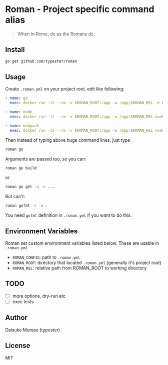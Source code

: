 # Roman - Project specific command alias

> When in Rome, do as the Romans do.

## Install

```sh
go get github.com/typester/roman
```

## Usage

Create `.roman.yml` on your project root, edit like following:

```yaml
- name: go
  exec: docker run -it --rm -v $ROMAN_ROOT:/app -w /app/$ROMAN_REL -e GOPATH=/app golang go

- name: node
  exec: docker run -it --rm -v $ROMAN_ROOT:/app -w /app/$ROMAN_REL node node

- name: webpack
  exec: docker run -it --rm -v $ROMAN_ROOT:/app -w /app/$ROMAN_REL node /app/node_modules/.bin/webpack

```

Then instead of typing above huge command lines, just type

```sh
roman go
```

Arguments are passed too, so you can:

```sh
roman go build
```

or

```sh
roman go get -u -v ...
```

But can't:

```sh
roman gofmt -s -w .
```

You need `gofmt` definition in `.roman.yml` if you want to do this.

## Environment Variables

Roman set custom environment variables listed below.
These are usable in `.roman.yml`

- `ROMAN_CONFIG`: path to `.roman.yml`
- `ROMAN_ROOT`: directory that located `.roman.yml` (generally it's project root)
- `ROMAN_REL`: relative path from ROMAN_ROOT to working directory

## TODO

- [ ] more options, dry-run etc
- [ ] exec tests

## Author

Daisuke Murase (typester)

## License

MIT
